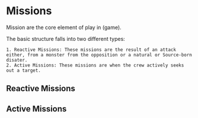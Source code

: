 # Missions

Mission are the core element of play in (game).

The basic structure falls into two different types:

    1. Reactive Missions: These missions are the result of an attack either, from a monster from the opposition or a natural or Source-born disater.
    2. Active Missions: These missions are when the crew actively seeks out a target.

## Reactive Missions

## Active Missions